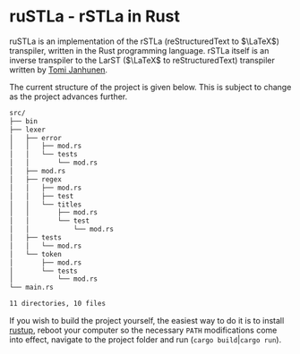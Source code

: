 # ruSTLa - rSTLa in Rust

ruSTLa is an implementation of the rSTLa
(reStructuredText to $`\LaTeX`$) transpiler,
written in the Rust programming language.
rSTLa itself is an inverse transpiler to the LarST ($`\LaTeX`$ to reStructuredText) transpiler written by [Tomi Janhunen](https://www.tuni.fi/fi/tomi-janhunen).

The current structure of the project is given below.
This is subject to change as the project advances further.
```bash
src/
├── bin
├── lexer
│   ├── error
│   │   ├── mod.rs
│   │   └── tests
│   │       └── mod.rs
│   ├── mod.rs
│   ├── regex
│   │   ├── mod.rs
│   │   ├── test
│   │   └── titles
│   │       ├── mod.rs
│   │       └── test
│   │           └── mod.rs
│   ├── tests
│   │   └── mod.rs
│   └── token
│       ├── mod.rs
│       └── tests
│           └── mod.rs
└── main.rs

11 directories, 10 files
```
If you wish to build the project yourself, the easiest way to do it is to install [rustup](https://rustup.rs/), reboot your computer so the necessary `PATH` modifications come into effect, navigate to the project folder and run (`cargo build`|`cargo run`).
